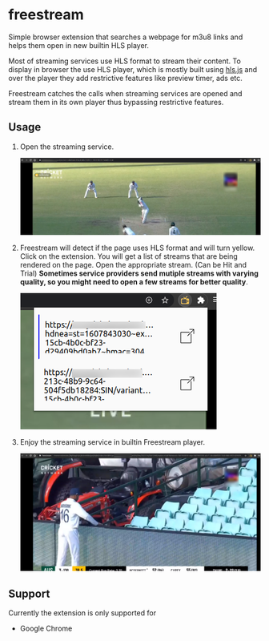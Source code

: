 # freestream

Simple browser extension that searches a webpage for m3u8 links and helps them open in new builtin HLS player.

Most of streaming services use HLS format to stream their content. To display in browser the use HLS player, which is mostly built using [hls.js](https://github.com/video-dev/hls.js/) and over the player they add restrictive features like preview timer, ads etc.

Freestream catches the calls when streaming services are opened and stream them in its own player thus bypassing restrictive features.

## Usage

1) Open the streaming service.
   
   ![streaming service](screenshots/step1.png)
2) Freestream will detect if the page uses HLS format and will turn yellow. Click on the extension. You will get a list of streams that are being rendered on the page. Open the appropriate stream. (Can be Hit and Trial) **Sometimes service providers send mutiple streams with varying quality, so you might need to open a few streams for better quality**.
   
   ![open extension](screenshots/step2.png)
3) Enjoy the streaming service in builtin Freestream player.
   
   ![stream in extension](screenshots/step3.png) 


## Support

Currently the extension is only supported for 
-  Google Chrome